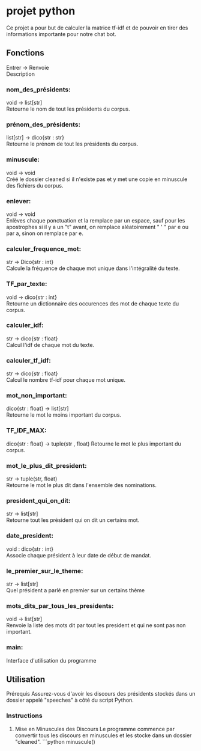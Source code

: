 # projet python
Ce projet a pour but de calculer la matrice tf-idf et de pouvoir en tirer des informations importante pour notre chat bot.
## Fonctions
Entrer -> Renvoie  
Description

### nom_des_présidents:
void -> list[str]  
Retourne le nom de tout les présidents du corpus.

### prénom_des_présidents:
list[str] -> dico{str : str}  
Retourne le prénom de tout les présidents du corpus.

### minuscule:
void -> void  
Créé le dossier cleaned si il n'existe pas et y met une copie en minuscule des fichiers du corpus.

### enlever:
void -> void  
Enlèves chaque ponctuation et la remplace par un espace, sauf pour les apostrophes si il y a un "t" avant, on remplace aléatoirement " ' " par e ou par a, sinon on remplace par e.

### calculer_frequence_mot:
str -> Dico{str : int}  
Calcule la fréquence de chaque mot unique dans l'intégralité du texte.

### TF_par_texte:
void -> dico{str : int}  
Retourne un dictionnaire des occurences des mot de chaque texte du corpus.

### calculer_idf:
str -> dico{str : float}  
Calcul l'idf de chaque mot du texte.

### calculer_tf_idf:
str -> dico{str : float}  
Calcul le nombre tf-idf pour chaque mot unique.

### mot_non_important:
dico{str : float} -> list[str]  
Retourne le mot le moins important du corpus.

### TF_IDF_MAX:  
dico{str : float} -> tuple(str , float)
Retourne le mot le plus important du corpus.

### mot_le_plus_dit_president:
str -> tuple(str, float)  
Retourne le mot le plus dit dans l'ensemble des nominations.

### president_qui_on_dit:
str -> list[str]  
Retourne tout les président qui on dit un certains mot.

### date_president:
void : dico{str : int}  
Associe chaque président à leur date de début de mandat.

### le_premier_sur_le_theme:
str -> list[str]  
Quel président a parlé en premier sur un certains thème

### mots_dits_par_tous_les_presidents:
void ->  list[str]  
Renvoie la liste des mots dit par tout les president et qui ne sont pas non important.

### main:
Interface d'utilisation du programme

## Utilisation
Prérequis Assurez-vous d'avoir les discours des présidents stockés dans un dossier appelé "speeches" à côté du script Python. 
### Instructions  
1. Mise en Minuscules des Discours Le programme commence par convertir tous les discours en minuscules et les stocke dans un dossier "cleaned". ```python minuscule()
